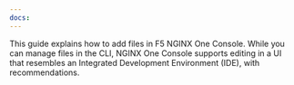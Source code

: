 ```yaml
---
docs:
---
```


This guide explains how to add files in F5 NGINX One Console. While you can manage files in the CLI, NGINX One Console supports editing in a UI that resembles an Integrated Development Environment (IDE), with recommendations.

